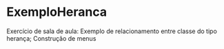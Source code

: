 # ExemploHeranca
Exercício de sala de aula: Exemplo de relacionamento entre classe do tipo herança; Construção de menus

